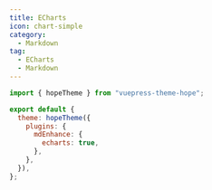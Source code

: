 ```yaml
---
title: ECharts
icon: chart-simple
category:
  - Markdown
tag:
  - ECharts
  - Markdown
---
```


<!-- @include: @md-enhance/guide/chart/echarts.md#before -->

```js {7} title=".vuepress/config.js"
import { hopeTheme } from "vuepress-theme-hope";

export default {
  theme: hopeTheme({
    plugins: {
      mdEnhance: {
        echarts: true,
      },
    },
  }),
};
```

<!-- @include: @md-enhance/guide/chart/echarts.md#after -->
